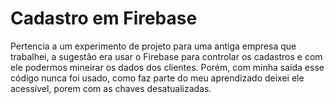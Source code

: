 # Cadastro em Firebase

Pertencia a um experimento de projeto para uma antiga empresa que trabalhei, a sugestão era usar o Firebase para controlar os cadastros e com ele podermos mineirar os dados dos clientes. Porém, com minha saída esse código nunca foi usado, como faz parte do meu aprendizado deixei ele acessível, porem com as chaves desatualizadas.  
